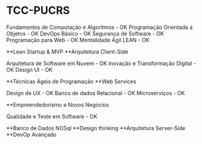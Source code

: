 # TCC-PUCRS

Fundamentos de Computação e Algoritmos - OK
Programação Orientada a Objetos - OK
DevOps Básico - OK
Segurança de Software - OK 
Programação para Web - OK
Mentalidade Ágil LEAN - OK

**Lean Startup & MVP 
**Arquitetura Client-Side

Arquitetura de Software em Nuvem - OK
Inovação e Transformação Digital - OK
Design UI - OK

**Técnicas Ágeis de Programação
**Web Services

Design de UX - OK
Banco de dados Relacional - OK
Microserviços - OK

**Empreendedorismo e Novos Negócios 

Qualidade e Teste em Software - OK

**Banco de Dados NOSql
**Design thinking
**Arquitetura Server-Side
**DevOp Avançado 